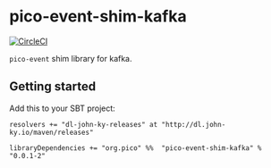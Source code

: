 # pico-event-shim-kafka
[![CircleCI](https://circleci.com/gh/pico-works/pico-event-shim-kafka/tree/develop.svg?style=svg)](https://circleci.com/gh/pico-works/pico-event-shim-kafka/tree/develop)

`pico-event` shim library for kafka.

## Getting started

Add this to your SBT project:

```
resolvers += "dl-john-ky-releases" at "http://dl.john-ky.io/maven/releases"

libraryDependencies += "org.pico" %%  "pico-event-shim-kafka" % "0.0.1-2"
```
